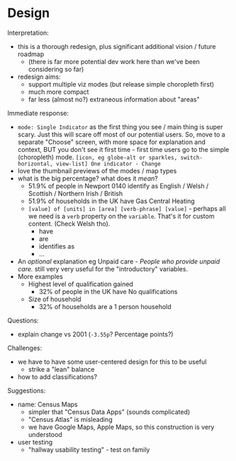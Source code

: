 # Design

Interpretation:

- this is a thorough redesign, plus significant additional vision / future roadmap
  - (there is far more potential dev work here than we've been considering so far)
- redesign aims:
  - support multiple viz modes (but release simple choropleth first)
  - much more compact
  - far less (almost no?) extraneous information about "areas"

Immediate response:

- `mode: Single Indicator` as the first thing you see / main thing is super scary. Just this will scare off most of our potential users. So, move to a separate "Choose" screen, with more space for explanation and context, BUT you don't see it first time - first time users go to the simple (choropleth) mode. `[icon, eg globe-alt or sparkles, switch-horizontal, view-list] One indicator - Change`
- love the thumbnail previews of the modes / map types
- what is the big percentage? what does it _mean_?
  - 51.9% of people in Newport 0140 identify as English / Welsh / Scottish / Northern Irish / British
  - 51.9% of households in the UK have Gas Central Heating
  - `[value] of [units] in [area] [verb-phrase] [value]` - perhaps all we need is a `verb` property on the `variable`. That's it for custom content. (Check Welsh tho).
    - have
    - are
    - identifies as
    - ...
- An _optional_ explanation eg Unpaid care - _People who provide unpaid care._ still very very useful for the "introductory" variables.
- More examples
  - Highest level of qualification gained
    - 32% of people in the UK have No qualifications
  - Size of household
    - 32% of households are a 1 person household

Questions:

- explain change vs 2001 (`-3.55p`? Percentage points?)

Challenges:

- we have to have some user-centered design for this to be useful
  - strike a "lean" balance
- how to add classifications?

Suggestions:

- name: Census Maps
  - simpler that "Census Data Apps" (sounds complicated)
  - "Census Atlas" is misleading
  - we have Google Maps, Apple Maps, so this construction is very understood
- user testing
  - "hallway usability testing" - test on family
